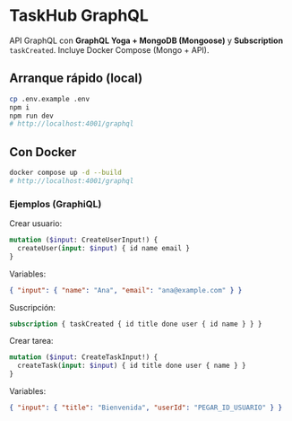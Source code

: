 # TaskHub GraphQL

API GraphQL con **GraphQL Yoga + MongoDB (Mongoose)** y **Subscription** `taskCreated`.
Incluye Docker Compose (Mongo + API).

## Arranque rápido (local)

```bash
cp .env.example .env
npm i
npm run dev
# http://localhost:4001/graphql
```

## Con Docker

```bash
docker compose up -d --build
# http://localhost:4001/graphql
```

### Ejemplos (GraphiQL)

Crear usuario:
```graphql
mutation ($input: CreateUserInput!) {
  createUser(input: $input) { id name email }
}
```
Variables:
```json
{ "input": { "name": "Ana", "email": "ana@example.com" } }
```

Suscripción:
```graphql
subscription { taskCreated { id title done user { id name } } }
```

Crear tarea:
```graphql
mutation ($input: CreateTaskInput!) {
  createTask(input: $input) { id title done user { name } }
}
```
Variables:
```json
{ "input": { "title": "Bienvenida", "userId": "PEGAR_ID_USUARIO" } }
```
